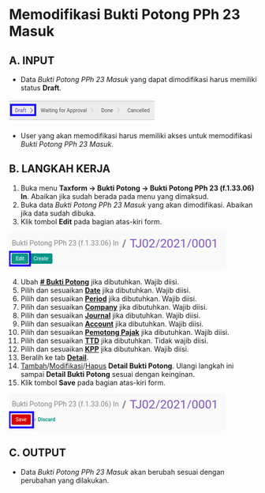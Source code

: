 # Memodifikasi Bukti Potong PPh 23 Masuk

## A. INPUT

* Data *Bukti Potong PPh 23 Masuk* yang dapat dimodifikasi harus memiliki status **Draft**.

![](../../img/bukpot-pph-23-masuk/status-draft.png)

* User yang akan memodifikasi harus memiliki akses untuk memodifikasi *Bukti Potong PPh 23 Masuk*.

## B. LANGKAH KERJA

1. Buka menu **Taxform -> Bukti Potong -> Bukti Potong PPh 23 (f.1.33.06) In**. Abaikan jika sudah berada pada menu yang dimaksud.
2. Buka data *Bukti Potong PPh 23 Masuk* yang akan dimodifikasi. Abaikan jika data sudah dibuka.
3. Klik tombol **Edit** pada bagian atas-kiri form.

![](../../img/bukpot-pph-23-masuk/tombol-edit.png)

4. Ubah **[# Bukti Potong](./penjelasan.md#field-no-bukti-potong)** jika dibutuhkan. Wajib diisi.
5. Pilih dan sesuaikan **[Date](./penjelasan.md#field-date)** jika dibutuhkan. Wajib diisi.
6. Pilih dan sesuaikan **[Period](./penjelasan.md#field-period)** jika dibutuhkan. Wajib diisi.
7. Pilih dan sesuaikan **[Company](./penjelasan.md#field-company)** jika dibutuhkan. Wajib diisi.
8. Pilih dan sesuaikan **[Journal](./penjelasan.md#field-journal)** jika dibutuhkan. Wajib diisi.
9. Pilih dan sesuaikan **[Account](./penjelasan.md#field-account)** jika dibutuhkan. Wajib diisi.
10. Pilih dan sesuaikan **[Pemotong Pajak](./penjelasan.md#field-pemotong-pajak)** jika dibutuhkan. Wajib diisi.
11. Pilih dan sesuaikan **[TTD](./penjelasan.md#field-ttd)** jika dibutuhkan. Tidak wajib diisi.
12. Pilih dan sesuaikan **[KPP](./penjelasan.md#field-kpp)** jika dibutuhkan. Wajib diisi.
13. Beralih ke tab **[Detail](./penjelasan.md#tab-detail)**.
14. <a name="l14">[Tambah](./menambahkan-detail-bukti-potong.md)/[Modifikasi](./memodifikasi-detail-bukti-potong.md)/[Hapus](./menghapus-detail-bukti-potong.md) **Detail Bukti Potong**</a>. Ulangi langkah ini sampai **Detail Bukti Potong** sesuai dengan keinginan.
15. Klik tombol **Save** pada bagian atas-kiri form.

![](../../img/bukpot-pph-23-masuk/tombol-save-modifikasi.png)

## C. OUTPUT

* Data *Bukti Potong PPh 23 Masuk* akan berubah sesuai dengan perubahan yang dilakukan.
